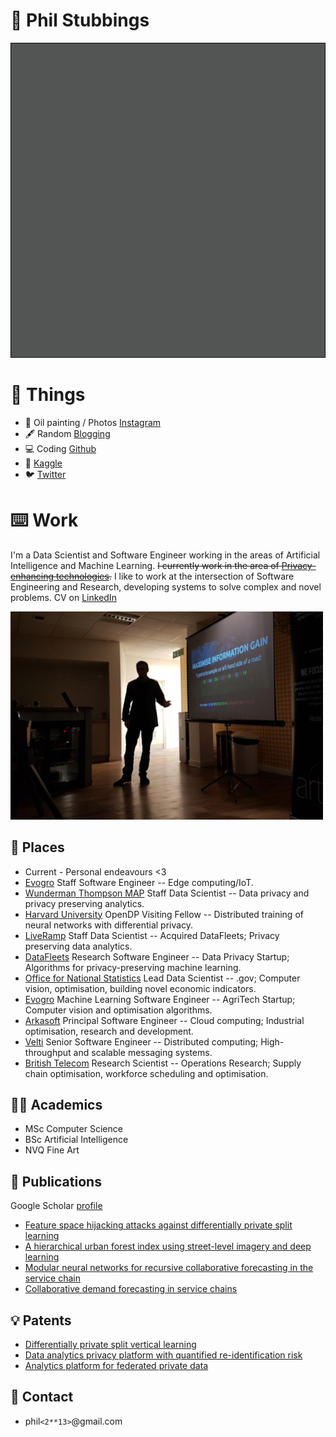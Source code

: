 # 👋 Phil Stubbings

![phil stubbings](output.gif "phil stubbings")

# 🖤 Things

* 🎨 Oil painting / Photos [Instagram](https://www.instagram.com/philnocturne/)
* 🖋️ Random [Blogging](https://parasec.net/blog/)
* 💻 Coding [Github](https://github.com/phil8192)
* 🥉 [Kaggle](https://www.kaggle.com/edgecrusher)
* 🐦 [Twitter](https://twitter.com/vectorinversion)


# ⌨️ Work

I'm a Data Scientist and Software Engineer working in the areas of Artificial Intelligence and Machine Learning. <strike>I currently work in the area of [Privacy-enhancing technologies](https://en.wikipedia.org/wiki/Privacy-enhancing_technologies).</strike> I like to work at the intersection of Software Engineering and Research, developing systems to solve complex and novel problems. CV on [LinkedIn](https://www.linkedin.com/in/sphil/)

![phil stubbings](1.jpg "phil stubbings")

## 🏢 Places

* Current - Personal endeavours <3
* [Evogro](https://www.evogro.com/) Staff Software Engineer -- Edge computing/IoT.
* [Wunderman Thompson MAP](https://wt-map.com/) Staff Data Scientist -- Data privacy and privacy preserving analytics.
* [Harvard University](https://opendp.org/people/philip-stubbings) OpenDP Visiting Fellow -- Distributed training of neural networks with differential privacy.
* [LiveRamp](https://liveramp.com/) Staff Data Scientist -- Acquired DataFleets; Privacy preserving data analytics.
* [DataFleets](https://techcrunch.com/2021/02/09/encrypted-data-handling-startup-datafleets-acquired-by-liveramp-for-over-68m/) Research Software Engineer -- Data Privacy Startup; Algorithms for privacy-preserving machine learning.
* [Office for National Statistics](https://datasciencecampus.ons.gov.uk/) Lead Data Scientist -- .gov; Computer vision, optimisation, building novel economic indicators.
* [Evogro](https://www.evogro.com/) Machine Learning Software Engineer -- AgriTech Startup; Computer vision and optimisation algorithms.
* [Arkasoft](http://www.arkasoft.com/) Principal Software Engineer -- Cloud computing; Industrial optimisation, research and development.
* [Velti](https://www.velti.ai/) Senior Software Engineer -- Distributed computing; High-throughput and scalable messaging systems.
* [British Telecom](https://atadastral.co.uk/) Research Scientist -- Operations Research; Supply chain optimisation, workforce scheduling and optimisation.

## 👨‍🎓 Academics

* MSc Computer Science
* BSc Artificial Intelligence
* NVQ Fine Art

## 📘 Publications

Google Scholar [profile](https://scholar.google.co.uk/citations?user=kg1_CuEAAAAJ&hl=en)

* [Feature space hijacking attacks against differentially private split learning](https://arxiv.org/abs/2201.04018)
* [A hierarchical urban forest index using street-level imagery and deep learning](https://www.mdpi.com/2072-4292/11/12/1395/htm)
* [Modular neural networks for recursive collaborative forecasting in the service chain](https://www.sciencedirect.com/science/article/abs/pii/S0950705108000440)
* [Collaborative demand forecasting in service chains](https://link.springer.com/chapter/10.1007/978-3-540-75504-3_16)

## 💡 Patents

* [Differentially private split vertical learning](https://patents.google.com/patent/WO2023081183A1/en)
* [Data analytics privacy platform with quantified re-identification risk](https://patents.google.com/patent/WO2022061162A1/en)
* [Analytics platform for federated private data](https://patents.google.com/patent/WO2022061165A1/en)

## 🤝 Contact

* phil`<2**13>`@gmail.com

